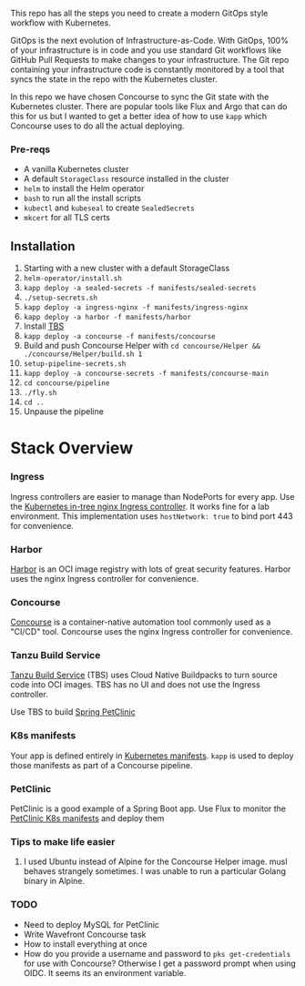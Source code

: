 This repo has all the steps you need to create a modern GitOps style workflow with Kubernetes.

GitOps is the next evolution of Infrastructure-as-Code. With GitOps, 100% of your infrastructure is in code and you use standard Git workflows like GitHub Pull Requests to make changes to your infrastructure. The Git repo containing your infrastructure code is constantly monitored by a tool that syncs the state in the repo with the Kubernetes cluster.

In this repo we have chosen Concourse to sync the Git state with the Kubernetes cluster. There are popular tools like Flux and Argo that can do this for us but I wanted to get a better idea of how to use `kapp` which Concourse uses to do all the actual deploying.

### Pre-reqs
* A vanilla Kubernetes cluster
* A default `StorageClass` resource installed in the cluster
* `helm` to install the Helm operator
* `bash` to run all the install scripts
* `kubectl` and `kubeseal` to create `SealedSecrets`
* `mkcert` for all TLS certs

## Installation
1. Starting with a new cluster with a default StorageClass
1. `helm-operator/install.sh`
1. `kapp deploy -a sealed-secrets -f manifests/sealed-secrets`
1. `./setup-secrets.sh`
1. `kapp deploy -a ingress-nginx -f manifests/ingress-nginx`
1. `kapp deploy -a harbor -f manifests/harbor`
1. Install [TBS](https://github.com/techgnosis/tanzu-build-service)
1. `kapp deploy -a concourse -f manifests/concourse`
1. Build and push Concourse Helper with `cd concourse/Helper && ./concourse/Helper/build.sh 1`
1. `setup-pipeline-secrets.sh`
1. `kapp deploy -a concourse-secrets -f manifests/concourse-main`
1. `cd concourse/pipeline`
1. `./fly.sh`
1. `cd ..`
1. Unpause the pipeline

# Stack Overview

### Ingress
Ingress controllers are easier to manage than NodePorts for every app. Use the [Kubernetes in-tree nginx Ingress controller](https://github.com/techgnosis/ingress). It works fine for a lab environment. This implementation uses `hostNetwork: true` to bind port 443 for convenience.

### Harbor
[Harbor](https://github.com/techgnosis/harbor2) is an OCI image registry with lots of great security features. Harbor uses the nginx Ingress controller for convenience.

### Concourse
[Concourse](https://github.com/techgnosis/concourse) is a container-native automation tool commonly used as a "CI/CD" tool. Concourse uses the nginx Ingress controller for convenience.

### Tanzu Build Service
[Tanzu Build Service](https://github.com/techgnosis/tanzu-build-service) (TBS) uses Cloud Native Buildpacks to turn source code into OCI images. TBS has no UI and does not use the Ingress controller.

Use TBS to build [Spring PetClinic](https://github.com/spring-projects/spring-petclinic)


### K8s manifests
Your app is defined entirely in [Kubernetes manifests](https://github.com/techgnosis/deploy-petclinic). `kapp` is used to deploy those manifests as part of a Concourse pipeline.


### PetClinic
PetClinic is a good example of a Spring Boot app. Use Flux to monitor the [PetClinic K8s manifests](https://github.com/techgnosis/petclinic) and deploy them

### Tips to make life easier
1. I used Ubuntu instead of Alpine for the Concourse Helper image. musl behaves strangely sometimes. I was unable to run a particular Golang binary in Alpine.


### TODO
* Need to deploy MySQL for PetClinic
* Write Wavefront Concourse task
* How to install everything at once
* How do you provide a username and password to `pks get-credentials` for use with Concourse? Otherwise I get a password prompt when using OIDC. It seems its an environment variable.